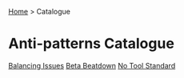[Home](README.md) > Catalogue
# Anti-patterns Catalogue

[Balancing Issues](games-catalogue/Balancing_Issues.md)
[Beta Beatdown](games-catalogue/Beta_Beatdown.md)
[No Tool Standard](games-catalogue/No_Tool_Standard.md)
